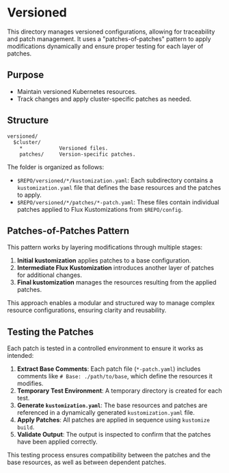 # Versioned

This directory manages versioned configurations, allowing for traceability and patch management. It uses a "patches-of-patches" pattern to apply modifications dynamically and ensure proper testing for each layer of patches.

## Purpose
- Maintain versioned Kubernetes resources.
- Track changes and apply cluster-specific patches as needed.

## Structure

```
versioned/
  $cluster/
    *            Versioned files.
    patches/     Version-specific patches.
```

The folder is organized as follows:

- `$REPO/versioned/*/kustomization.yaml`: Each subdirectory contains a `kustomization.yaml` file that defines the base resources and the patches to apply.
- `$REPO/versioned/*/patches/*-patch.yaml`: These files contain individual patches applied to Flux Kustomizations from `$REPO/config`.

## Patches-of-Patches Pattern

This pattern works by layering modifications through multiple stages:

1. **Initial kustomization** applies patches to a base configuration.
2. **Intermediate Flux Kustomization** introduces another layer of patches for additional changes.
3. **Final kustomization** manages the resources resulting from the applied patches.

This approach enables a modular and structured way to manage complex resource configurations, ensuring clarity and reusability.

## Testing the Patches

Each patch is tested in a controlled environment to ensure it works as intended:

1. **Extract Base Comments**: Each patch file (`*-patch.yaml`) includes comments like `# Base: ./path/to/base`, which define the resources it modifies.
2. **Temporary Test Environment**: A temporary directory is created for each test.
3. **Generate `kustomization.yaml`**: The base resources and patches are referenced in a dynamically generated `kustomization.yaml` file.
4. **Apply Patches**: All patches are applied in sequence using `kustomize build`.
5. **Validate Output**: The output is inspected to confirm that the patches have been applied correctly.

This testing process ensures compatibility between the patches and the base resources, as well as between dependent patches.
